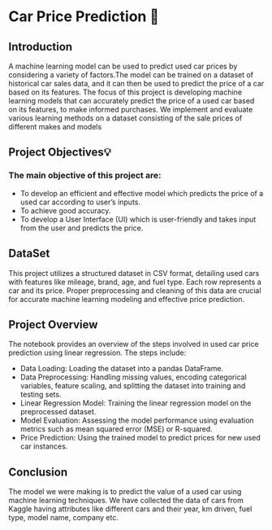 # Car Price Prediction 🚗


## Introduction
<p> A machine learning model can be used to predict used car prices by considering a variety of factors.The model can be trained on a dataset of historical car sales data, and it can then be used to predict the price of a car based on its features.
 The focus of this project is developing machine learning models that can accurately predict the price of a used car based on its features, to make informed purchases. We implement and evaluate various learning methods on a dataset consisting of the sale prices of different makes and models
</p>


## Project Objectives💡
### The main objective of  this project are:
*  To develop an efficient and effective model which predicts the price of a used car according to user’s inputs.
*  To achieve good accuracy.
*  To develop a User Interface (UI) which is user-friendly and takes input from the user and predicts the price.


## DataSet
<p> This project utilizes a structured dataset in CSV format, detailing used cars with features like mileage, brand, age, and fuel type. Each row represents a car and its price. Proper preprocessing and cleaning of this data are crucial for accurate machine learning modeling and effective price prediction.</p>
 
## Project Overview
The notebook provides an overview of the steps involved in used car price prediction using linear regression. The steps include:
* Data Loading: Loading the dataset into a pandas DataFrame.
* Data Preprocessing: Handling missing values, encoding categorical variables, feature scaling, and splitting the dataset into training and testing sets.
* Linear Regression Model: Training the linear regression model on the preprocessed dataset.
* Model Evaluation: Assessing the model performance using evaluation metrics such as mean squared error (MSE) or R-squared.
* Price Prediction: Using the trained model to predict prices for new used car instances.


## Conclusion
 The model we were making is to predict the value of a used car using machine learning techniques. We have collected the data of cars from Kaggle having attributes like different cars and their year, km driven, fuel type, model name, company etc.

